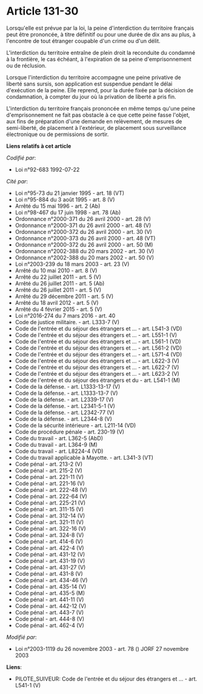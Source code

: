 # Article 131-30

Lorsqu'elle est prévue par la loi, la peine d'interdiction du territoire français peut être prononcée, à titre définitif ou
pour une durée de dix ans au plus, à l'encontre de tout étranger coupable d'un crime ou d'un délit.

L'interdiction du territoire entraîne de plein droit la reconduite du condamné à la frontière, le cas échéant, à l'expiration
de sa peine d'emprisonnement ou de réclusion.

Lorsque l'interdiction du territoire accompagne une peine privative de liberté sans sursis, son application est suspendue
pendant le délai d'exécution de la peine. Elle reprend, pour la durée fixée par la décision de condamnation, à compter du
jour où la privation de liberté a pris fin.

L'interdiction du territoire français prononcée en même temps qu'une peine d'emprisonnement ne fait pas obstacle à ce que
cette peine fasse l'objet, aux fins de préparation d'une demande en relèvement, de mesures de semi-liberté, de placement à
l'extérieur, de placement sous surveillance électronique ou de permissions de sortir.

**Liens relatifs à cet article**

_Codifié par_:

  - Loi n°92-683 1992-07-22

_Cité par_:

  - Loi n°95-73 du 21 janvier 1995 - art. 18 (VT)
  - Loi n°95-884 du 3 août 1995 - art. 8 (V)
  - Arrêté du 15 mai 1996 - art. 2 (Ab)
  - Loi n°98-467 du 17 juin 1998 - art. 78 (Ab)
  - Ordonnance n°2000-371 du 26 avril 2000 - art. 28 (V)
  - Ordonnance n°2000-371 du 26 avril 2000 - art. 48 (V)
  - Ordonnance n°2000-372 du 26 avril 2000 - art. 30 (V)
  - Ordonnance n°2000-373 du 26 avril 2000 - art. 48 (VT)
  - Ordonnance n°2000-372 du 26 avril 2000 - art. 50 (M)
  - Ordonnance n°2002-388 du 20 mars 2002 - art. 30 (V)
  - Ordonnance n°2002-388 du 20 mars 2002 - art. 50 (V)
  - Loi n°2003-239 du 18 mars 2003 - art. 23 (V)
  - Arrêté du 10 mai 2010 - art. 8 (V)
  - Arrêté du 22 juillet 2011 - art. 5 (V)
  - Arrêté du 26 juillet 2011 - art. 5 (Ab)
  - Arrêté du 26 juillet 2011 - art. 5 (V)
  - Arrêté du 29 décembre 2011 - art. 5 (V)
  - Arrêté du 18 avril 2012 - art. 5 (V)
  - Arrêté du 4 février 2015 - art. 5 (V)
  - Loi n°2016-274 du 7 mars 2016 - art. 40
  - Code de justice militaire. - art. L333-7 (V)
  - Code de l'entrée et du séjour des étrangers et ... - art. L541-3 (VD)
  - Code de l'entrée et du séjour des étrangers et ... - art. L551-1 (V)
  - Code de l'entrée et du séjour des étrangers et ... - art. L561-1 (VD)
  - Code de l'entrée et du séjour des étrangers et ... - art. L561-2 (VD)
  - Code de l'entrée et du séjour des étrangers et ... - art. L571-4 (VD)
  - Code de l'entrée et du séjour des étrangers et ... - art. L622-3 (V)
  - Code de l'entrée et du séjour des étrangers et ... - art. L622-7 (V)
  - Code de l'entrée et du séjour des étrangers et ... - art. L623-2 (V)
  - Code de l'entrée et du séjour des étrangers et du  - art. L541-1 (M)
  - Code de la défense. - art. L1333-13-17 (V)
  - Code de la défense. - art. L1333-13-7 (V)
  - Code de la défense. - art. L2339-17 (V)
  - Code de la défense. - art. L2341-5-1 (V)
  - Code de la défense. - art. L2342-77 (V)
  - Code de la défense. - art. L2344-8 (V)
  - Code de la sécurité intérieure - art. L211-14 (VD)
  - Code de procédure pénale - art. 230-19 (V)
  - Code du travail - art. L362-5 (AbD)
  - Code du travail - art. L364-9 (M)
  - Code du travail - art. L8224-4 (VD)
  - Code du travail applicable à Mayotte. - art. L341-3 (VT)
  - Code pénal - art. 213-2 (V)
  - Code pénal - art. 215-2 (V)
  - Code pénal - art. 221-11 (V)
  - Code pénal - art. 221-16 (V)
  - Code pénal - art. 222-48 (V)
  - Code pénal - art. 222-64 (V)
  - Code pénal - art. 225-21 (V)
  - Code pénal - art. 311-15 (V)
  - Code pénal - art. 312-14 (V)
  - Code pénal - art. 321-11 (V)
  - Code pénal - art. 322-16 (V)
  - Code pénal - art. 324-8 (V)
  - Code pénal - art. 414-6 (V)
  - Code pénal - art. 422-4 (V)
  - Code pénal - art. 431-12 (V)
  - Code pénal - art. 431-19 (V)
  - Code pénal - art. 431-27 (V)
  - Code pénal - art. 431-8 (V)
  - Code pénal - art. 434-46 (V)
  - Code pénal - art. 435-14 (V)
  - Code pénal - art. 435-5 (M)
  - Code pénal - art. 441-11 (V)
  - Code pénal - art. 442-12 (V)
  - Code pénal - art. 443-7 (V)
  - Code pénal - art. 444-8 (V)
  - Code pénal - art. 462-4 (V)

_Modifié par_:

  - Loi n°2003-1119 du 26 novembre 2003 - art. 78 () JORF 27 novembre 2003

**Liens**:

  - PILOTE_SUIVEUR: Code de l'entrée et du séjour des étrangers et ... - art. L541-1 (V)
